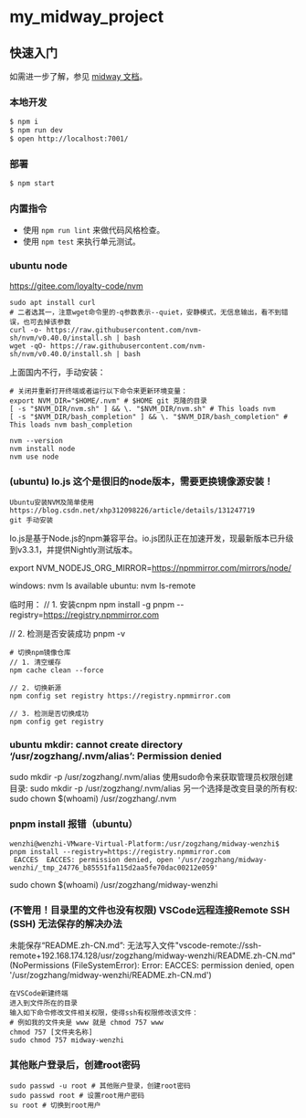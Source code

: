 # my_midway_project

## 快速入门

<!-- 在此次添加使用文档 -->

如需进一步了解，参见 [midway 文档][midway]。

### 本地开发

```bash
$ npm i
$ npm run dev
$ open http://localhost:7001/
```

### 部署

```bash
$ npm start
```

### 内置指令

- 使用 `npm run lint` 来做代码风格检查。
- 使用 `npm test` 来执行单元测试。


[midway]: https://midwayjs.org

### ubuntu node

https://gitee.com/loyalty-code/nvm

```shell
sudo apt install curl
# 二者选其一，注意wget命令里的-q参数表示--quiet，安静模式，无信息输出，看不到错误，也可去掉该参数
curl -o- https://raw.githubusercontent.com/nvm-sh/nvm/v0.40.0/install.sh | bash
wget -qO- https://raw.githubusercontent.com/nvm-sh/nvm/v0.40.0/install.sh | bash

```

上面国内不行，手动安装：

```shell
# 关闭并重新打开终端或者运行以下命令来更新环境变量：
export NVM_DIR="$HOME/.nvm" # $HOME git 克隆的目录
[ -s "$NVM_DIR/nvm.sh" ] && \. "$NVM_DIR/nvm.sh" # This loads nvm
[ -s "$NVM_DIR/bash_completion" ] && \. "$NVM_DIR/bash_completion" # This loads nvm bash_completion
```

```shell
nvm --version
nvm install node
nvm use node
```

### (ubuntu) Io.js 这个是很旧的node版本，需要更换镜像源安装！

```shell
Ubuntu安装NVM及简单使用
https://blog.csdn.net/xhp312098226/article/details/131247719
git 手动安装
```

Io.js是基于Node.js的npm兼容平台。io.js团队正在加速开发，现最新版本已升级到v3.3.1，并提供Nightly测试版本。

export NVM_NODEJS_ORG_MIRROR=https://npmmirror.com/mirrors/node/

windows: nvm ls available
ubuntu: nvm ls-remote

临时用：
// 1. 安装cnpm
npm install -g pnpm --registry=https://registry.npmmirror.com

// 2. 检测是否安装成功
pnpm -v


```shell
# 切换npm镜像仓库
// 1. 清空缓存
npm cache clean --force

// 2. 切换新源
npm config set registry https://registry.npmmirror.com

// 3. 检测是否切换成功
npm config get registry

```

### ubuntu mkdir: cannot create directory ‘/usr/zogzhang/.nvm/alias’: Permission denied

sudo mkdir -p /usr/zogzhang/.nvm/alias
使用sudo命令来获取管理员权限创建目录:
sudo mkdir -p /usr/zogzhang/.nvm/alias
另一个选择是改变目录的所有权:
sudo chown $(whoami) /usr/zogzhang/.nvm

### pnpm install 报错（ubuntu）

```shell
wenzhi@wenzhi-VMware-Virtual-Platform:/usr/zogzhang/midway-wenzhi$ pnpm install --registry=https://registry.npmmirror.com
 EACCES  EACCES: permission denied, open '/usr/zogzhang/midway-wenzhi/_tmp_24776_b85551fa115d2aa5fe70dac00212e059'
```

sudo chown $(whoami) /usr/zogzhang/midway-wenzhi


###  (不管用！目录里的文件也没有权限) VSCode远程连接Remote SSH (SSH) 无法保存的解决办法

未能保存“README.zh-CN.md”: 无法写入文件"vscode-remote://ssh-remote+192.168.174.128/usr/zogzhang/midway-wenzhi/README.zh-CN.md"(NoPermissions (FileSystemError): Error: EACCES: permission denied, open '/usr/zogzhang/midway-wenzhi/README.zh-CN.md')

```shell
在VSCode新建终端 
进入到文件所在的目录
输入如下命令修改文件相关权限，使得ssh有权限修改该文件：
# 例如我的文件夹是 www 就是 chmod 757 www
chmod 757 [文件夹名称]
sudo chmod 757 midway-wenzhi
```

### 其他账户登录后，创建root密码

```shell
sudo passwd -u root # 其他账户登录，创建root密码
sudo passwd root # 设置root用户密码
su root # 切换到root用户
```